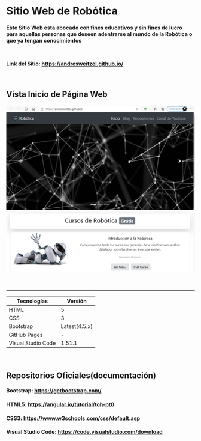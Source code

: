 # Sitio Web de Robótica

**Este Sitio Web esta abocado con fines educativos y sin fines de lucro para aquellas personas que
deseen adentrarse al mundo de la Robótica o que ya tengan conocimientos**

</br>

**Link del Sitio: https://andresweitzel.github.io/** 

</br>

## Vista Inicio de Página Web

![Index app](https://github.com/andresWeitzel/Graphics/blob/main/Proyectos/PaginaRobotica/Captura%20de%20pantalla%20(318).png)

</br>

<hr>

| Tecnologías | Versión |
| ------------- | ------------- |
| HTML |   5 |
| CSS | 3  |
| Bootstrap | Latest(4.5.x)  |
| GitHub Pages | -  |
| Visual Studio Code | 1.51.1 |

</br>

## Repositorios Oficiales(documentación)

#### Bootstrap:   https://getbootstrap.com/
#### HTML5:     https://angular.io/tutorial/toh-pt0
#### CSS3:         https://www.w3schools.com/css/default.asp
#### Visual Studio Code:        https://code.visualstudio.com/download
